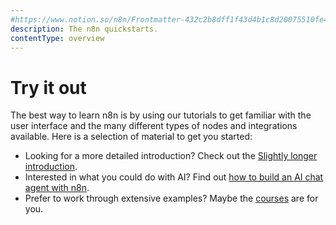 ```yaml
---
#https://www.notion.so/n8n/Frontmatter-432c2b8dff1f43d4b1c8d20075510fe4
description: The n8n quickstarts.
contentType: overview
---
```


# Try it out

The best way to learn n8n is by using our tutorials to get familiar with the user interface and the many different types of nodes and integrations available. Here is a selection of material to get you started:

- Looking for a more detailed introduction? Check out the [Slightly longer introduction](/try-it-out/longer-introduction.md).
- Interested in what you could do with AI? Find out [how to build an AI chat agent with n8n](/advanced-ai/intro-tutorial.md).
- Prefer to work through extensive examples? Maybe the [courses](/courses/index.md) are for you.
